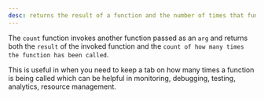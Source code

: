 ```yaml
---
desc: returns the result of a function and the number of times that function is invoked.
---
```


The `count` function invokes another function passed as an `arg` and returns both the `result` of the invoked function and the `count of how many times the function has been called`.

This is useful in when you need to keep a tab on how many times a function is being called which can be helpful in monitoring, debugging, testing, analytics, resource management.
